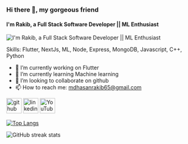 ### Hi there 👋, my gorgeous friend 
#### I'm Rakib, a Full Stack Software Developer || ML Enthusiast
![I'm Rakib, a Full Stack Software Developer || ML Enthusiast](https://yt3.googleusercontent.com/dg59Xdrucn2Oqk_i_O0FQTTwRtCZvLhxHTDC6Fl4JQt5AawNG5mREes1a0QeUtpM71fQSlvP=w1707-fcrop64=1,00005a57ffffa5a8-k-c0xffffffff-no-nd-rj)

Skills: Flutter, NextJs, ML, Node, Express, MongoDB, Javascript, C++, Python

- 🔭 I’m currently working on Flutter  
- 🌱 I’m currently learning Machine learning 
- 👯 I’m looking to collaborate on github  
- 📫 How to reach me: mdhasanrakib65@gmail.com 


[<img src='https://cdn-icons-png.flaticon.com/128/3291/3291695.png' alt='github' height='40'>](https://github.com/Rakib-Hasan25)  [<img src='https://cdn-icons-png.flaticon.com/128/3536/3536505.png' alt='linkedin' height='40'>](https://www.linkedin.com/in/https://www.linkedin.com/in/rakib-hasan-cuet//)  [<img src='https://cdn-icons-png.flaticon.com/128/1384/1384060.png' alt='YouTube' height='40'>](https://www.youtube.com/channel/https://www.youtube.com/@Rakib_Hasan65)  

[![Top Langs](https://github-readme-stats.vercel.app/api/top-langs/?username=Rakib-Hasan25)](https://github.com/anuraghazra/github-readme-stats)

![GitHub streak stats](https://streak-stats.demolab.com/?user=Rakib-Hasan25)  



